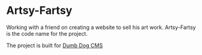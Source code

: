 # Artsy-Fartsy

Working with a friend on creating a website to sell his art work. Artsy-Fartsy is the code name for the project.

The project is built for [Dumb Dog CMS](https://github.com/kytschi/dumb-dog)
